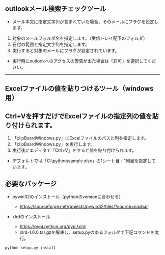 ## outlookメール検索チェックツール

* メール本文に指定文字列が含まれていた場合、そのメールにフラグを設定します。

1. 対象のメールフォルダ名を指定します。（受信トレイ配下のフォルダ）
2. 日付の範囲と指定文字列を指定します。
3. 実行すると対象のメールにフラグが設定されています。
  * 実行時にoutlookへのアクセスの警告が出た場合は「許可」を選択してください。  


********************************************************************  

## Excelファイルの値を貼りつけるツール（windows用）

## Ctrl+Vを押すだけでExcelファイルの指定列の値を貼り付けられます。

1. 「clipBoardWindows.py」にExcelファイルのパスと列を指定します。
2. 「clipBoardWindows.py」を実行します。
3. 実行後にエディタで「Ctrl+V」をすると値を貼り付けられます。

* デフォルトでは「C:\python\sample.xlsx」の1シート目・1列目を指定しています。

## 必要なパッケージ
* pywin32のインストール（pythonのversionに合わせる）
  * https://sourceforge.net/projects/pywin32/files/?source=navbar

* xlrdのインストール
  * https://pypi.python.org/pypi/xlrd
  * xlrd-1.0.0.tar.gzを解凍し、setup.pyのあるフォルダで下記コマンドを実行。
```
python setup.py install
```
